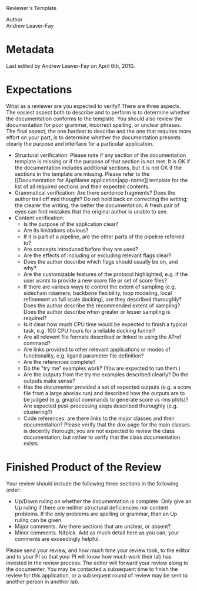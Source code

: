 <!-- --- title: Reviewertemplate -->Reviewer's Template

 Author   
Andrew Leaver-Fay

Metadata
========

Last edited by Andrew Leaver-Fay on April 6th, 2010.

Expectations
============

What as a reviewer are you expected to verify? There are three aspects. The easiest aspect both to describe and to perform is to determine whether the documentation conforms to the template. You should also review the documentation for poor grammar, incorrect spelling, or unclear phrases. The final aspect, the one hardest to describe and the one that requires more effort on your part, is to determine whether the documentation presents clearly the purpose and interface for a particular application.

-   Structural verification: Please note if any section of the documentation template is missing or if the purpose of that section is not met. It is OK if the documentation includes additional sections, but it is not OK if the sections in the template are missing. Please refer to the [[Documentation for AppName application|app-name]] template for the list of all required sections and their expected contents.
-   Grammatical verification: Are there sentence fragments? Does the author trail off mid thought? Do not hold back on correcting the writing; the clearer the writing, the better the documentation. A fresh pair of eyes can find mistakes that the original author is unable to see.
-   Content verification:
    -   Is the purpose of the application clear?
    -   Are its limitations obvious?
    -   If it is part of a pipeline, are the other parts of the pipeline referred to?
    -   Are concepts introduced before they are used?
    -   Are the effects of including or excluding relevant flags clear?
    -   Does the author describe which flags should usually be on, and why?
    -   Are the customizable features of the protocol highlighted, e.g. if the user wants to provide a new score file or set of score files?
    -   If there are various ways to control the extent of sampling (e.g. sidechain rotamers, backbone flexibility, loop modeling, local refinement vs full scale docking), are they described thuroughly? Does the author describe the recommended extent of sampling? Does the author describe when greater or lesser sampling is required?
    -   Is it clear how much CPU time would be expected to finish a typical task, e.g. 100 CPU hours for a reliable docking funnel?
    -   Are all relevent file formats described or linked to using the ATref command?
    -   Are links provided to other relevant applications or modes of functionality, e.g. ligand parameter file definition?
    -   Are the references complete?
    -   Do the "try me" examples work? (You are expected to run them.)
    -   Are the outputs from the try me examples described clearly? Do the outputs make sense?
    -   Has the documenter provided a set of expected outputs (e.g. a score file from a large abrelax run) and described how the outputs are to be judged (e.g. gnuplot commands to generate score vs rms plots)? Are expected post-processing steps described thuroughly (e.g. clustering?)
    -   Code references: are there links to the major classes and their documentation? Please verify that the dox page for the main classes is decently thorough; you are not expected to review the class documentation, but rather to verify that the class documentation exists.

Finished Product of the Review
==============================

Your review should include the following three sections in the following order:

-   Up/Down ruling on whether the documentation is complete. Only give an Up ruling if there are neither structural deficiencies nor content problems. If the only problems are spelling or grammar, than an Up ruling can be given.
-   Major comments. Are there sections that are unclear, or absent?
-   Minor comments. Nitpick. Add as much detail here as you can; your comments are exceedingly helpful.

Please send your review, and how much time your review took, to the editor and to your PI so that your PI will know how much work their lab has invested in the review process. The editor will forward your review along to the documenter. You may be contacted a subsequent time to finish the review for this application, or a subsequent round of review may be sent to another person in another lab.
